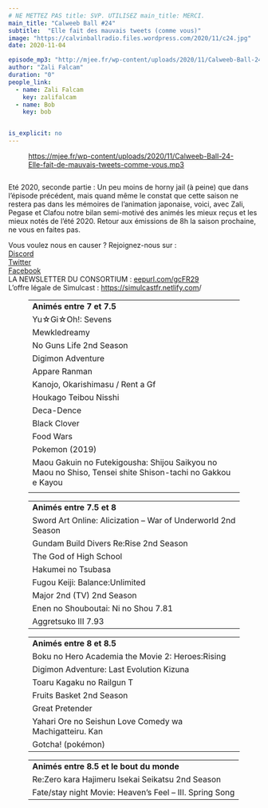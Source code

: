 ```yaml
---
# NE METTEZ PAS title: SVP. UTILISEZ main_title: MERCI.
main_title: "Calweeb Ball #24"
subtitle:  "Elle fait des mauvais tweets (comme vous)"
image: "https://calvinballradio.files.wordpress.com/2020/11/c24.jpg"
date: 2020-11-04

episode_mp3: "http://mjee.fr/wp-content/uploads/2020/11/Calweeb-Ball-24-Elle-fait-de-mauvais-tweets-comme-vous.mp3"
author: "Zali Falcam"
duration: "0"
people_link: 
  - name: Zali Falcam
    key: zalifalcam
  - name: Bob
    key: bob


is_explicit: no
---
```


<PodcastHeader/>

<!-- ECRIRE LA DESCRIPTION DE L'EPISODE SOUS CETTE LIGNE -->

<figure class="wp-block-embed is-type-rich is-provider-contenu-embarque wp-block-embed-contenu-embarque"><div class="wp-block-embed__wrapper">

<a href="https://mjee.fr/wp-content/uploads/2020/11/Calweeb-Ball-24-Elle-fait-de-mauvais-tweets-comme-vous.mp3">https://mjee.fr/wp-content/uploads/2020/11/Calweeb-Ball-24-Elle-fait-de-mauvais-tweets-comme-vous.mp3</a>
</div></figure>



<figure class="wp-block-image size-large"><img src="https://calvinballradio.files.wordpress.com/2020/11/c24.jpg?w=500" alt="" class="wp-image-361" srcset="https://calvinballradio.files.wordpress.com/2020/11/c24.jpg 500w, https://calvinballradio.files.wordpress.com/2020/11/c24.jpg?w=150 150w, https://calvinballradio.files.wordpress.com/2020/11/c24.jpg?w=300 300w"></figure>



<p>Eté 2020, seconde partie : Un peu moins de horny jail (à peine) que dans l’épisode précédent, mais quand même le constat que cette saison ne restera pas dans les mémoires de l’animation japonaise, voici, avec Zali, Pegase et Clafou notre bilan semi-motivé des animés les mieux reçus et les mieux notés de l’été 2020. Retour aux émissions de 8h la saison prochaine, ne vous en faites pas.</p>



<p>Vous voulez nous en causer ? Rejoignez-nous sur :<br><a rel="noreferrer noopener" href="http://discordapp.com/invite/4RnA9v7">Discord</a><br><a rel="noreferrer noopener" href="https://twitter.com/Calvinball_FM?lang=fr">Twitter</a><br><a rel="noreferrer noopener" href="https://www.facebook.com/CalvinballRadio/?ref=bookmarks">Facebook</a><br>LA NEWSLETTER DU CONSORTIUM : <a rel="noreferrer noopener" href="https://exit.sc/?url=http%3A%2F%2Feepurl.com%2FgcFR29">eepurl.com/gcFR29</a><br>L’offre légale de Simulcast : <a rel="noreferrer noopener" href="https://simulcastfr.netlify.com/">https://simulcastfr.netlify.com</a>/</p>



<figure class="wp-block-table"><table><tbody><tr><td><strong>Animés entre 7 et 7.5</strong></td></tr><tr><td>Yu☆Gi☆Oh!: Sevens </td></tr><tr><td>Mewkledreamy </td></tr><tr><td>No Guns Life 2nd Season</td></tr><tr><td>Digimon Adventure </td></tr><tr><td>Appare Ranman</td></tr><tr><td>Kanojo, Okarishimasu / Rent a Gf</td></tr><tr><td>Houkago Teibou Nisshi</td></tr><tr><td>Deca-Dence</td></tr><tr><td>Black Clover</td></tr><tr><td>Food Wars</td></tr><tr><td>Pokemon (2019)</td></tr><tr><td>Maou Gakuin no Futekigousha: Shijou Saikyou no Maou no Shiso, Tensei shite Shison-tachi no Gakkou e Kayou</td></tr><tr><td></td></tr></tbody></table></figure>



<figure class="wp-block-table"><table><tbody><tr><td><strong>Animés entre 7.5 et 8</strong></td></tr><tr><td>Sword Art Online: Alicization – War of Underworld 2nd Season</td></tr><tr><td>Gundam Build Divers Re:Rise 2nd Season</td></tr><tr><td>The God of High School </td></tr><tr><td>Hakumei no Tsubasa</td></tr><tr><td>Fugou Keiji: Balance:Unlimited</td></tr><tr><td>Major 2nd (TV) 2nd Season</td></tr><tr><td>Enen no Shouboutai: Ni no Shou 7.81</td></tr><tr><td>Aggretsuko III 7.93 </td></tr></tbody></table></figure>



<figure class="wp-block-table"><table><tbody><tr><td><strong>Animés entre 8 et 8.5</strong></td></tr><tr><td>Boku no Hero Academia the Movie 2: Heroes:Rising </td></tr><tr><td>Digimon Adventure: Last Evolution Kizuna</td></tr><tr><td>Toaru Kagaku no Railgun T</td></tr><tr><td>Fruits Basket 2nd Season </td></tr><tr><td>Great Pretender </td></tr><tr><td>Yahari Ore no Seishun Love Comedy wa Machigatteiru. Kan </td></tr><tr><td>Gotcha! (pokémon)<br></td></tr></tbody></table></figure>



<figure class="wp-block-table"><table><tbody><tr><td><strong>Animés entre 8.5 et le bout du monde</strong></td></tr><tr><td>Re:Zero kara Hajimeru Isekai Seikatsu 2nd Season </td></tr><tr><td>Fate/stay night Movie: Heaven’s Feel – III. Spring Song </td></tr></tbody></table></figure>


